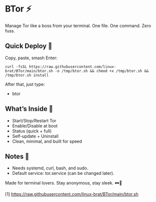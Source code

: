 # BTor ⚡️

Manage Tor like a boss from your terminal. One file. One command. Zero fuss.

## Quick Deploy 🚀

Copy, paste, smash Enter:

```
curl -fsSL https://raw.githubusercontent.com/linux-brat/BTor/main/btor.sh -o /tmp/btor.sh && chmod +x /tmp/btor.sh && /tmp/btor.sh install
```

After that, just type:

- btor

## What’s Inside 🧰

- Start/Stop/Restart Tor
- Enable/Disable at boot
- Status (quick + full)
- Self-update + Uninstall
- Clean, minimal, and built for speed

## Notes 📝

- Needs systemd, curl, bash, and sudo.
- Default service: tor.service (can be changed later).

Made for terminal lovers. Stay anonymous, stay sleek. 🕶️💜

[1] https://raw.githubusercontent.com/linux-brat/BTor/main/btor.sh